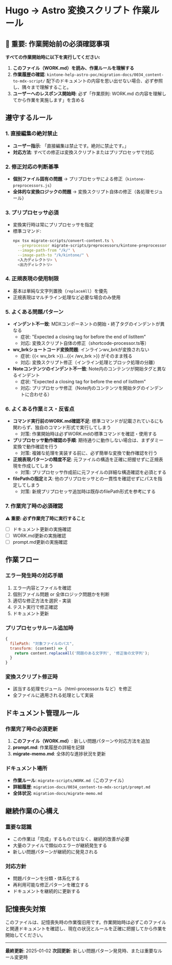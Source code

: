 # Hugo → Astro 変換スクリプト 作業ルール

## 🔴 重要: 作業開始前の必須確認事項

**すべての作業開始時に以下を実行してください:**

1. **このファイル（WORK.md）を読み、作業ルールを理解する**
2. **作業履歴の確認**: `kintone-help-astro-poc/migration-docs/0034_content-to-mdx-script/` 配下のドキュメントの内容を思い出せない場合、必ず参照し、隅々まで理解すること。
3. **ユーザーへのレスポンス開始時**: 必ず「作業原則: WORK.md の内容を理解してから作業を実施します」を含める

## 遵守するルール

### 1. 直接編集の絶対禁止

- **ユーザー指示**: 「直接編集は禁止です。絶対に禁止です。」
- **対応方法**: すべての修正は変換スクリプトまたはプリプロセッサで対応

### 2. 修正対応の判断基準

- **個別ファイル固有の問題** → プリプロセッサによる修正（`kintone-preprocessors.js`）
- **全体的な変換ロジックの問題** → 変換スクリプト自体の修正（各処理モジュール）

### 3. プリプロセッサ必須

- 変換実行時は常にプリプロセッサを指定
- 標準コマンド:
  ```bash
  npx tsx migrate-scripts/convert-content.ts \
    --preprocessor migrate-scripts/preprocessors/kintone-preprocessors.js \
    --image-path-from "/k/" \
    --image-path-to "/k/kintone/" \
    <入力ディレクトリ> \
    <出力ディレクトリ>
  ```

### 4. 正規表現の使用制限

- 基本は単純な文字列置換（`replaceAll`）を優先
- 正規表現はマルチライン処理など必要な場合のみ使用

### 5. よくある問題パターン

- **インデント不一致**: MDXコンポーネントの開始・終了タグのインデントが異なる
  - 症状: "Expected a closing tag for <Component> before the end of listItem"
  - 対応: 変換スクリプト自体の修正（shortcode-processor.ts等）
- **wv_brkショートコード変換問題**: インラインwv_brkが変換されない
  - 症状: {{< wv_brk >}}...{{< /wv_brk >}} がそのまま残る
  - 対応: 変換スクリプト修正（インライン処理とブロック処理の分離）
- **Noteコンテンツのインデント不一致**: Note内のコンテンツが開始タグと異なるインデント
  - 症状: "Expected a closing tag for <Note> before the end of listItem"
  - 対応: プリプロセッサ修正（Note内のコンテンツを開始タグのインデントに合わせる）

### 6. よくある作業ミス・反省点

- **コマンド実行前のWORK.md確認不足**: 標準コマンドが記載されているにも関わらず、独自のコマンド形式で実行してしまう
  - 対策: 作業開始時は必ずWORK.mdの標準コマンドを確認・使用する
- **プリプロセッサ動作確認の手順**: 期待通りに動作しない場合は、まずダミー変換で動作確認を行う
  - 対策: 複雑な処理を実装する前に、必ず簡単な変換で動作確認を行う
- **正規表現パターンの精度不足**: 元ファイルの構造を正確に把握せずに正規表現を作成してしまう
  - 対策: プリプロセッサ作成前に元ファイルの詳細な構造確認を必須とする
- **filePathの指定ミス**: 他のプリプロセッサとの一貫性を確認せずにパスを指定してしまう
  - 対策: 新規プリプロセッサ追加時は既存のfilePath形式を参考にする

### 7. 作業完了時の必須確認

**⚠️ 重要: 必ず作業完了時に実行すること**
- [ ] ドキュメント更新の実施確認
- [ ] WORK.md更新の実施確認  
- [ ] prompt.md更新の実施確認

## 作業フロー

### エラー発生時の対応手順

1. エラー内容とファイルを確認
2. 個別ファイル問題 or 全体ロジック問題かを判断
3. 適切な修正方法を選択・実装
4. テスト実行で修正確認
5. ドキュメント更新

### プリプロセッサルール追加時

```javascript
{
  filePath: "対象ファイルのパス",
  transform: (content) => {
    return content.replaceAll('問題のある文字列', '修正後の文字列');
  }
}
```

### 変換スクリプト修正時

- 該当する処理モジュール（html-processor.ts など）を修正
- 全ファイルに適用される処理として実装

## ドキュメント管理ルール

### 作業完了時の必須更新

1. **このファイル（WORK.md）**: 新しい問題パターンや対応方法を追加
2. **prompt.md**: 作業履歴の詳細を記録
3. **migrate-memo.md**: 全体的な進捗状況を更新

### ドキュメント場所

- **作業ルール**: `migrate-scripts/WORK.md`（このファイル）
- **詳細履歴**: `migration-docs/0034_content-to-mdx-script/prompt.md`
- **全体状況**: `migration-docs/migrate-memo.md`

## 継続作業の心構え

### 重要な認識

- この作業は「完成」するものではなく、継続的改善が必要
- 大量のファイルで類似のエラーが継続発生する
- 新しい問題パターンが継続的に発見される

### 対応方針

- 問題パターンを分類・体系化する
- 再利用可能な修正パターンを確立する
- ドキュメントを継続的に更新する

## 記憶喪失対策

このファイルは、記憶喪失時の作業復旧用です。作業開始時は必ずこのファイルと関連ドキュメントを確認し、現在の状況とルールを正確に把握してから作業を開始してください。

---

**最終更新**: 2025-01-02
**次回更新**: 新しい問題パターン発見時、または重要なルール変更時
